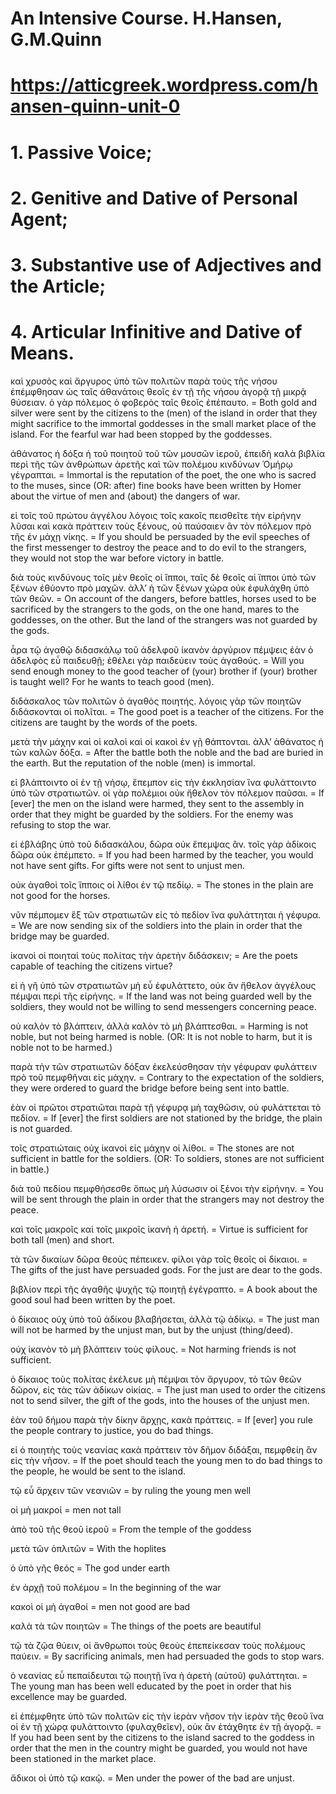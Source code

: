 # An Intensive Course. H.Hansen, G.M.Quinn
# https://atticgreek.wordpress.com/hansen-quinn-unit-0

# 1.  Passive Voice;
# 2.  Genitive and Dative of Personal Agent;
# 3.  Substantive use of Adjectives and the Article;
# 4.  Articular Infinitive and Dative of Means.

καὶ χρυσὸς καὶ ἄργυρος ὑπὸ τῶν πολιτῶν παρὰ τοὺς τῆς νήσου ἐπέμφθησαν ὡς ταῖς ἀθανάτοις θεοῖς ἐν τῇ τῆς νήσου ἀγορᾷ τῇ μικρᾷ θύσειαν. ὁ γὰρ πόλεμος ὁ φοβερὸς ταῖς θεοῖς ἐπέπαυτο. = Both gold and silver were sent by the citizens to the (men) of the island in order that they might sacrifice to the immortal goddesses in the small market place of the island. For the fearful war had been stopped by the goddesses.

ἀθάνατος ἡ δόξα ἡ τοῦ ποιητοῦ τοῦ τῶν μουσῶν ἱεροῦ, ἐπειδὴ καλὰ βιβλία περὶ τῆς τῶν ἀνθρώπων ἀρετῆς καὶ τῶν πολέμου κινδύνων Ὁμήρῳ γέγραπται. = Immortal is the reputation of the poet, the one who is sacred to the muses, since (OR: after) fine books have been written by Homer about the virtue of men and (about) the dangers of war.

εἰ τοῖς τοῦ πρώτου ἀγγέλου λόγοις τοῖς κακοῖς πεισθεῖτε τὴν εἰρήνην λῦσαι καὶ κακὰ πράττειν τοὺς ξένους, οὐ παύσαιεν ἂν τὸν πόλεμον πρὸ τῆς ἐν μάχῃ νίκης. = If you should be persuaded by the evil speeches of the first messenger to destroy the peace and to do evil to the strangers, they would not stop the war before victory in battle.

διὰ τοὺς κινδύνους τοῖς μὲν θεοῖς οἱ ἵπποι, ταῖς δὲ θεοῖς αἱ ἵπποι ὑπὸ τῶν ξένων ἐθύοντο πρὸ μαχῶν. ἀλλ’ ἡ τῶν ξένων χώρα οὐκ ἐφυλάχθη ὑπὸ τῶν θεῶν. = On account of the dangers, before battles, horses used to be sacrificed by the strangers to the gods, on the one hand, mares to the goddesses, on the other. But the land of the strangers was not guarded by the gods.

ἆρα τῷ ἀγαθῷ διδασκάλῳ τοῦ ἀδελφοῦ ἱκανὸν ἀργύριον πέμψεις ἐὰν ὁ ἀδελφὸς εὖ παιδευθῇ; ἐθέλει γὰρ παιδεύειν τοὺς ἀγαθούς. = Will you send enough money to the good teacher of (your) brother if (your) brother is taught well? For he wants to teach good (men).

διδάσκαλος τῶν πολιτῶν ὁ ἀγαθὸς ποιητής. λόγοις γὰρ τῶν ποιητῶν διδάσκονται οἱ πολῖται. = The good poet is a teacher of the citizens. For the citizens are taught by the words of the poets.

μετὰ τὴν μάχην καὶ οἱ καλοὶ καὶ οἱ κακοὶ ἐν γῇ θάπτονται. ἀλλ’ ἀθάνατος ἡ τῶν καλῶν δόξα. = After the battle both the noble and the bad are buried in the earth. But the reputation of the noble (men) is immortal.

εἰ βλάπτοιντο οἱ ἐν τῇ νήσῳ, ἔπεμπον εἰς τὴν ἐκκλησίαν ἵνα φυλάττοιντο ὑπὸ τῶν στρατιωτῶν. οἱ γὰρ πολέμιοι οὐκ ἤθελον τὸν πόλεμον παῦσαι. = If [ever] the men on the island were harmed, they sent to the assembly in order that they might be guarded by the soldiers. For the enemy was refusing to stop the war.

εἰ ἐβλάβης ὑπὸ τοῦ διδασκάλου, δῶρα οὐκ ἔπεμψας ἂν. τοῖς γὰρ ἀδίκοις δῶρα οὐκ ἐπέμπετο. = If you had been harmed by the teacher, you would not have sent gifts. For gifts were not sent to unjust men.

οὐκ ἀγαθοὶ τοῖς ἵπποις οἱ λίθοι ἐν τῷ πεδίῳ. = The stones in the plain are not good for the horses.

νῦν πέμπομεν ἓξ τῶν στρατιωτῶν εἰς τὸ πεδίον ἵνα φυλάττηται ἡ γέφυρα. = We are now sending six of the soldiers into the plain in order that the bridge may be guarded.

ἱκανοὶ οἱ ποιηταὶ τοὺς πολίτας τὴν ἀρετὴν διδάσκειν; = Are the poets capable of teaching the citizens virtue?

εἰ ἡ γῆ ὑπὸ τῶν στρατιωτῶν μὴ εὖ ἐφυλάττετο, οὐκ ἂν ἤθελον ἀγγέλους πέμψαι περὶ τῆς εἰρήνης. = If the land was not being guarded well by the soldiers, they would not be willing to send messengers concerning peace.

οὐ καλὸν τὸ βλάπτειν, ἀλλὰ καλὸν τὸ μὴ βλάπτεσθαι. = Harming is not noble, but not being harmed is noble. (OR: It is not noble to harm, but it is noble not to be harmed.)

παρὰ τὴν τῶν στρατιωτῶν δόξαν ἐκελεύσθησαν τὴν γέφυραν φυλάττειν πρὸ τοῦ πεμφθῆναι εἰς μάχην. = Contrary to the expectation of the soldiers, they were ordered to guard the bridge before being sent into battle.

ἐὰν οἱ πρῶτοι στρατιῶται παρὰ τῇ γέφυρᾳ μὴ ταχθῶσιν, οὐ φυλάττεται τὸ πεδίον. = If [ever] the first soldiers are not stationed by the bridge, the plain is not guarded.

τοῖς στρατιώταις οὐχ ἱκανοὶ εἰς μάχην οἱ λίθοι. = The stones are not sufficient in battle for the soldiers. (OR: To soldiers, stones are not sufficient in battle.)

διὰ τοῦ πεδίου πεμφθήσεσθε ὅπως μὴ λύσωσιν οἱ ξένοι τὴν εἰρήνην. = You will be sent through the plain in order that the strangers may not destroy the peace.

καὶ τοῖς μακροῖς καὶ τοῖς μικροῖς ἱκανὴ ἡ ἀρετή. = Virtue is sufficient for both tall (men) and short.

τὰ τῶν δικαίων δῶρα θεοὺς πέπεικεν. φίλοι γὰρ τοῖς θεοῖς οἱ δίκαιοι. = The gifts of the just have persuaded gods. For the just are dear to the gods.

βιβλίον περὶ τῆς ἀγαθῆς ψυχῆς τῷ ποιητῇ ἐγέγραπτο. = A book about the good soul had been written by the poet.

ὁ δίκαιος οὐχ ὑπὸ τοῦ ἀδίκου βλαβήσεται, ἀλλὰ τῷ ἀδίκῳ. = The just man will not be harmed by the unjust man, but by the unjust (thing/deed).

οὐχ ἱκανὸν τὸ μὴ βλάπτειν τοὺς φίλους. = Not harming friends is not sufficient.

ὁ δίκαιος τοὺς πολίτας ἐκέλευε μὴ πέμψαι τὸν ἄργυρον, τὸ τῶν θεῶν δῶρον, εἰς τὰς τῶν ἀδίκων οἰκίας. = The just man used to order the citizens not to send silver, the gift of the gods, into the houses of the unjust men.

ἐὰν τοῦ δήμου παρὰ τὴν δίκην ἄρχῃς, κακὰ πράττεις. = If [ever] you rule the people contrary to justice, you do bad things.

εἰ ὁ ποιητὴς τοὺς νεανίας κακὰ πράττειν τὸν δῆμον διδάξαι, πεμφθείη ἂν εἰς τὴν νῆσον. = If the poet should teach the young men to do bad things to the people, he would be sent to the island.


τῷ εὖ ἄρχειν τῶν νεανιῶν = by ruling the young men well

οἱ μὴ μακροί = men not tall

ἀπὸ τοῦ τῆς θεοῦ ἱεροῦ = From the temple of the goddess

μετὰ τῶν ὁπλιτῶν = With the hoplites

ὁ ὑπὸ γῆς θεός = The god under earth

ἐν ἀρχῇ τοῦ πολέμου = In the beginning of the war

κακοὶ οἱ μὴ ἀγαθοί = men not good are bad

καλὰ τὰ τῶν ποιητῶν = The things of the poets are beautiful


τῷ τὰ ζῷα θύειν, οἱ ἄνθρωποι τοὺς θεοὺς ἐπεπείκεσαν τοὺς πολέμους παύειν. = By sacrificing animals, men had persuaded the gods to stop wars.

ὁ νεανίας εὖ πεπαίδευται τῷ ποιητῇ ἴνα ἡ ἀρετὴ (αὐτοῦ) φυλάττηται. = The young man has been well educated by the poet in order that his excellence may be guarded.

εἰ ἐπέμφθητε ὑπὸ τῶν πολιτῶν εἰς τὴν ἱερὰν νῆσον τὴν ἱερὰν τῆς θεοῦ ἵνα οἱ ἐν τῇ χώρᾳ φυλάττοιντο (φυλαχθεῖεν), οὐκ ἂν ἐτάχθητε ἐν τῇ ἀγορᾷ. = If you had been sent by the citizens to the island sacred to the goddess in order that the men in the country might be guarded, you would not have been stationed in the market place.

ἄδικοι οἱ ὑπὸ τῷ κακῷ. = Men under the power of the bad are unjust.
